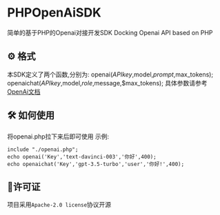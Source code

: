 # PHPOpenAiSDK
简单的基于PHP的Openai对接开发SDK
Docking Openai API based on PHP

## ⚙️ 格式
本SDK定义了两个函数,分别为:
openai($APIkey,$model,$prompt,$max_tokens);
openaichat($APIkey,$model,$role,$message,$max_tokens);
具体参数请参考[OpenAi文档]([https://www.mdui.org/](https://platform.openai.com/docs/api-reference/introduction))
## 🛠️ 如何使用
将openai.php拉下来后即可使用
示例:
``` shell
include "./openai.php";
echo openai('Key','text-davinci-003','你好',400);
echo openaichat('Key','gpt-3.5-turbo','user','你好!',400);
```
## 📖许可证
项目采用`Apache-2.0 license`协议开源
